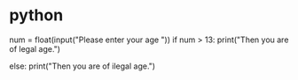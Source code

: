 # python
num = float(input("Please enter your age "))
if num > 13:
  print("Then you are of legal  age.")

else:
  print("Then you are of ilegal age.")
